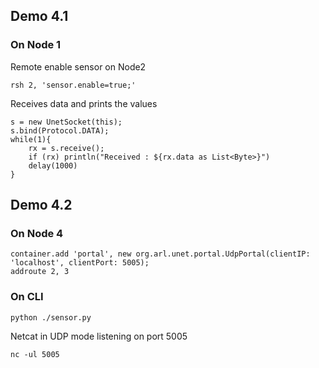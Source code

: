 ## Demo 4.1

### On Node 1

Remote enable sensor on Node2

```
rsh 2, 'sensor.enable=true;'
```

Receives data and prints the values
```
s = new UnetSocket(this);
s.bind(Protocol.DATA);
while(1){
	rx = s.receive();
	if (rx) println("Received : ${rx.data as List<Byte>}")
	delay(1000)
}
```

## Demo 4.2

### On Node 4
```
container.add 'portal', new org.arl.unet.portal.UdpPortal(clientIP: 'localhost', clientPort: 5005);
addroute 2, 3
```

### On CLI
```
python ./sensor.py
```


 Netcat in UDP mode listening on port 5005
```
nc -ul 5005
```
